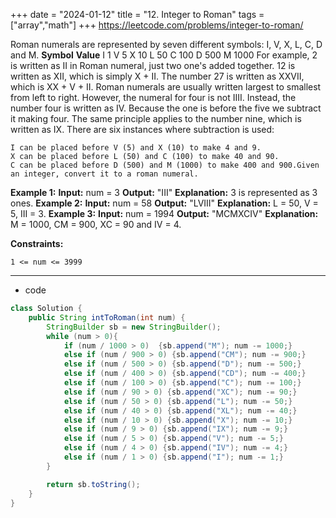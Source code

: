 +++ 
date = "2024-01-12"
title = "12. Integer to Roman"
tags = ["array","math"]
+++
https://leetcode.com/problems/integer-to-roman/

Roman numerals are represented by seven different symbols: I, V, X, L, C, D and M.
**Symbol** **Value** I 1 V 5 X 10 L 50 C 100 D 500 M 1000
For example, 2 is written as II in Roman numeral, just two one's added together. 12 is written as XII, which is simply X + II. The number 27 is written as XXVII, which is XX + V + II.
Roman numerals are usually written largest to smallest from left to right. However, the numeral for four is not IIII. Instead, the number four is written as IV. Because the one is before the five we subtract it making four. The same principle applies to the number nine, which is written as IX. There are six instances where subtraction is used:
 	
	I can be placed before V (5) and X (10) to make 4 and 9.  	
	X can be placed before L (50) and C (100) to make 40 and 90.  	
	C can be placed before D (500) and M (1000) to make 400 and 900.Given an integer, convert it to a roman numeral.
 
**Example 1:**
**Input:** num = 3 **Output:** "III" **Explanation:** 3 is represented as 3 ones. 
**Example 2:**
**Input:** num = 58 **Output:** "LVIII" **Explanation:** L = 50, V = 5, III = 3. 
**Example 3:**
**Input:** num = 1994 **Output:** "MCMXCIV" **Explanation:** M = 1000, CM = 900, XC = 90 and IV = 4. 
 
**Constraints:**
 	
	1 <= num <= 3999
---
- code
```java
class Solution {
    public String intToRoman(int num) {
        StringBuilder sb = new StringBuilder();
        while (num > 0){
            if (num / 1000 > 0)  {sb.append("M"); num -= 1000;}
            else if (num / 900 > 0) {sb.append("CM"); num -= 900;}
            else if (num / 500 > 0) {sb.append("D"); num -= 500;}
            else if (num / 400 > 0) {sb.append("CD"); num -= 400;}
            else if (num / 100 > 0) {sb.append("C"); num -= 100;}
            else if (num / 90 > 0) {sb.append("XC"); num -= 90;}
            else if (num / 50 > 0) {sb.append("L"); num -= 50;}
            else if (num / 40 > 0) {sb.append("XL"); num -= 40;}
            else if (num / 10 > 0) {sb.append("X"); num -= 10;}
            else if (num / 9 > 0) {sb.append("IX"); num -= 9;}
            else if (num / 5 > 0) {sb.append("V"); num -= 5;}
            else if (num / 4 > 0) {sb.append("IV"); num -= 4;}
            else if (num / 1 > 0) {sb.append("I"); num -= 1;}
        }

        return sb.toString();
    }
}
```
